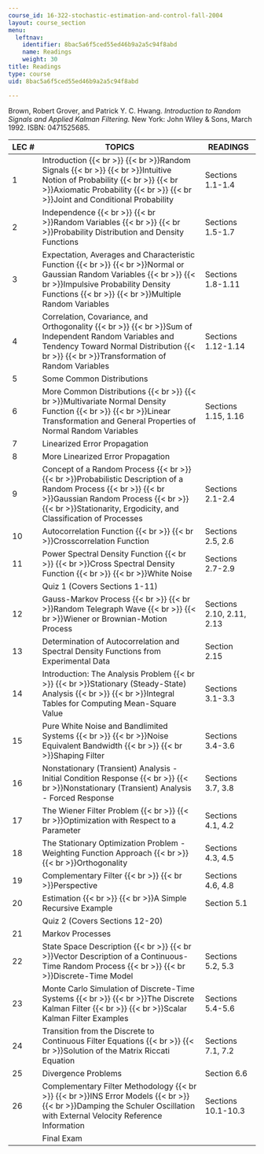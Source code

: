 ```yaml
---
course_id: 16-322-stochastic-estimation-and-control-fall-2004
layout: course_section
menu:
  leftnav:
    identifier: 8bac5a6f5ced55ed46b9a2a5c94f8abd
    name: Readings
    weight: 30
title: Readings
type: course
uid: 8bac5a6f5ced55ed46b9a2a5c94f8abd

---
```


Brown, Robert Grover, and Patrick Y. C. Hwang. _Introduction to Random Signals and Applied Kalman Filtering._ New York: John Wiley & Sons, March 1992. ISBN: 0471525685.

| LEC # | TOPICS | READINGS |
| --- | --- | --- |
| 1 | Introduction  {{< br >}}  {{< br >}}Random Signals  {{< br >}}  {{< br >}}Intuitive Notion of Probability  {{< br >}}  {{< br >}}Axiomatic Probability  {{< br >}}  {{< br >}}Joint and Conditional Probability | Sections 1.1-1.4 |
| 2 | Independence  {{< br >}}  {{< br >}}Random Variables  {{< br >}}  {{< br >}}Probability Distribution and Density Functions | Sections 1.5-1.7 |
| 3 | Expectation, Averages and Characteristic Function  {{< br >}}  {{< br >}}Normal or Gaussian Random Variables  {{< br >}}  {{< br >}}Impulsive Probability Density Functions  {{< br >}}  {{< br >}}Multiple Random Variables | Sections 1.8-1.11 |
| 4 | Correlation, Covariance, and Orthogonality  {{< br >}}  {{< br >}}Sum of Independent Random Variables and Tendency Toward Normal Distribution  {{< br >}}  {{< br >}}Transformation of Random Variables | Sections 1.12-1.14 |
| 5 | Some Common Distributions |  |
| 6 | More Common Distributions  {{< br >}}  {{< br >}}Multivariate Normal Density Function  {{< br >}}  {{< br >}}Linear Transformation and General Properties of Normal Random Variables | Sections 1.15, 1.16 |
| 7 | Linearized Error Propagation |  |
| 8 | More Linearized Error Propagation |  |
| 9 | Concept of a Random Process  {{< br >}}  {{< br >}}Probabilistic Description of a Random Process  {{< br >}}  {{< br >}}Gaussian Random Process  {{< br >}}  {{< br >}}Stationarity, Ergodicity, and Classification of Processes | Sections 2.1-2.4 |
| 10 | Autocorrelation Function  {{< br >}}  {{< br >}}Crosscorrelation Function | Sections 2.5, 2.6 |
| 11 | Power Spectral Density Function  {{< br >}}  {{< br >}}Cross Spectral Density Function  {{< br >}}  {{< br >}}White Noise | Sections 2.7-2.9 |
|  | Quiz 1 (Covers Sections 1-11) |  |
| 12 | Gauss-Markov Process  {{< br >}}  {{< br >}}Random Telegraph Wave  {{< br >}}  {{< br >}}Wiener or Brownian-Motion Process | Sections 2.10, 2.11, 2.13 |
| 13 | Determination of Autocorrelation and Spectral Density Functions from Experimental Data | Section 2.15 |
| 14 | Introduction: The Analysis Problem  {{< br >}}  {{< br >}}Stationary (Steady-State) Analysis  {{< br >}}  {{< br >}}Integral Tables for Computing Mean-Square Value | Sections 3.1-3.3 |
| 15 | Pure White Noise and Bandlimited Systems  {{< br >}}  {{< br >}}Noise Equivalent Bandwidth  {{< br >}}  {{< br >}}Shaping Filter | Sections 3.4-3.6 |
| 16 | Nonstationary (Transient) Analysis - Initial Condition Response  {{< br >}}  {{< br >}}Nonstationary (Transient) Analysis - Forced Response | Sections 3.7, 3.8 |
| 17 | The Wiener Filter Problem  {{< br >}}  {{< br >}}Optimization with Respect to a Parameter | Sections 4.1, 4.2 |
| 18 | The Stationary Optimization Problem - Weighting Function Approach  {{< br >}}  {{< br >}}Orthogonality | Sections 4.3, 4.5 |
| 19 | Complementary Filter  {{< br >}}  {{< br >}}Perspective | Sections 4.6, 4.8 |
| 20 | Estimation  {{< br >}}  {{< br >}}A Simple Recursive Example | Section 5.1 |
|  | Quiz 2 (Covers Sections 12-20) |  |
| 21 | Markov Processes |  |
| 22 | State Space Description  {{< br >}}  {{< br >}}Vector Description of a Continuous-Time Random Process  {{< br >}}  {{< br >}}Discrete-Time Model  | Sections 5.2, 5.3 |
| 23 | Monte Carlo Simulation of Discrete-Time Systems  {{< br >}}  {{< br >}}The Discrete Kalman Filter  {{< br >}}  {{< br >}}Scalar Kalman Filter Examples | Sections 5.4-5.6 |
| 24 | Transition from the Discrete to Continuous Filter Equations  {{< br >}}  {{< br >}}Solution of the Matrix Riccati Equation | Sections 7.1, 7.2 |
| 25 | Divergence Problems | Section 6.6 |
| 26 | Complementary Filter Methodology  {{< br >}}  {{< br >}}INS Error Models  {{< br >}}  {{< br >}}Damping the Schuler Oscillation with External Velocity Reference Information | Sections 10.1-10.3 |
|  | Final Exam |